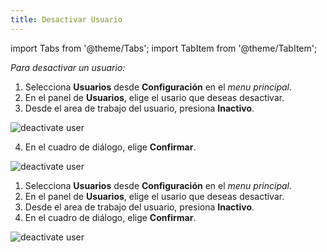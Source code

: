```yaml
---
title: Desactivar Usuario
---
```


import Tabs from '@theme/Tabs';
import TabItem from '@theme/TabItem';

_Para desactivar un usuario:_

<Tabs>
<TabItem value="desktop" label="Escritorio" default>

1. Selecciona **Usuarios** desde **Configuración** en el _menu principal_.
2. En el panel de **Usuarios**, elige el usario que deseas desactivar.
3. Desde el area de trabajo del usuario, presiona **Inactivo**.

<div className="img_sizing">

![deactivate user](/img/productos_es/product_forms_users_deactivate_01.png)

</div>

4. En el cuadro de diálogo, elige **Confirmar**.

<div className="img_sizing">

![deactivate user](/img/productos_es/product_forms_users_deactivate_02.png)

</div>

</TabItem>
<TabItem value="mobile" label="Versión Móvil" default>

1. Selecciona **Usuarios** desde **Configuración** en el _menu principal_.
2. En el panel de **Usuarios**, elige el usario que deseas desactivar.
3. Desde el area de trabajo del usuario, presiona **Inactivo**.
4. En el cuadro de diálogo, elige **Confirmar**.

<div className="img_sizing">

![deactivate user](/img/productos_es/product_forms_users_deactivate_01m.png)

</div>

</TabItem>
</Tabs>

